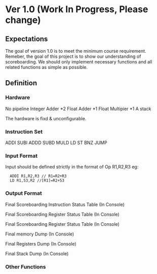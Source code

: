 # Ver 1.0 (Work In Progress, Please change)

## Expectations

The goal of version 1.0 is to meet the minimum course requirement. Remeber, the goal of this project is to show our understanding of scoreboarding. We should only implement necessary functions and all related functions as simple as possible.

## Definition

### Hardware
No pipeline
Integer Adder *2
Float Adder *1
Float Multipier *1
A stack

The hardware is fixd & unconfigurable.

### Instruction Set

ADDI
SUBI
ADDD
SUBD
MULD
LD
ST
BNZ
JUMP


### Input Format

Input should be defined strictly in the format of Op R1,R2,R3
eg:
```
  ADDI R1,R2,R3 // R1=R2+R3
  LD R1,53,R2 //[R1]=R2+53
```

### Output Format

Final Scoreboarding Instruction Status Table (In Console)

Final Scoreboarding Register Status Table (In Console)

Final Scoreboarding Register Status Table (In Console)

Final memory Dump (In Console)

Final Registers Dump (In Console)

Final Stack Dump (In Console)


### Other Functions




